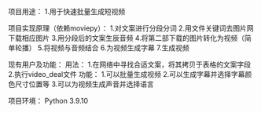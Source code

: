 
项目用途：
    1.用于快速批量生成短视频

项目实现原理（依赖moviepy）：
    1.对文案进行分段分词
    2.用文件关键词去图片网下载相应图片
    3.用分段后的文案生辰音频
    4.将第二部下载的图片转化为视频（简单轮播）
    5.将视频与音频结合
    6.为视频生成字幕
    7.生成视频
 
 现有用户及功能：
    用法：
    1.在网络中寻找合适文案，将其拷贝于表格的文案字段
    2.执行video_deal文件
    功能：
    1.可以批量生成视频
    2.可以生成字幕并选择字幕颜色尺寸位置等
    3.可以为视频生成声音并选择语言
    
 
项目环境：
    Python 3.9.10
    
 
